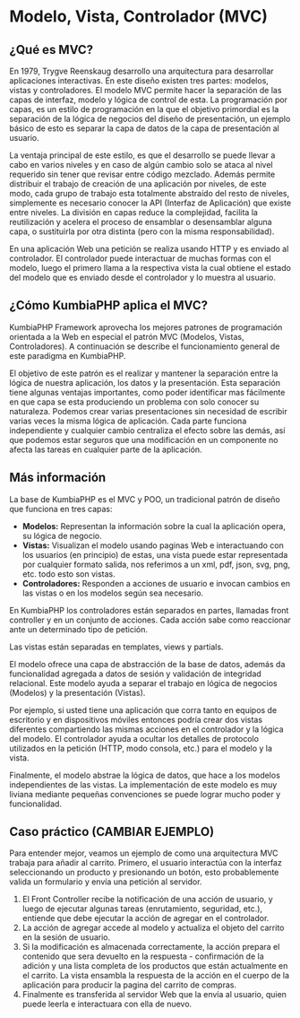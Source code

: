 # Modelo, Vista, Controlador (MVC)

## ¿Qué es MVC?

En 1979, Trygve Reenskaug desarrollo una arquitectura para desarrollar
aplicaciones interactivas. En este diseño existen tres partes: modelos,
vistas y controladores. El modelo MVC permite hacer la separación de las capas
de interfaz, modelo y lógica de control de esta. La programación por capas, es
un estilo de programación en la que el objetivo primordial es la separación de
la lógica de negocios del diseño de presentación, un ejemplo básico de esto es
separar la capa de datos de la capa de presentación al usuario.

La ventaja principal de este estilo, es que el desarrollo se puede llevar a
cabo en varios niveles y en caso de algún cambio solo se ataca al nivel
requerido sin tener que revisar entre código mezclado. Además permite
distribuir el trabajo de creación de una aplicación por niveles, de este modo,
cada grupo de trabajo esta totalmente abstraído del resto de niveles,
simplemente es necesario conocer la API (Interfaz de Aplicación) que existe
entre niveles. La división en capas reduce la complejidad, facilita la
reutilización y acelera el proceso de ensamblar o desensamblar alguna capa, o
sustituirla por otra distinta (pero con la misma responsabilidad).

En una aplicación Web una petición se realiza usando HTTP y es enviado al
controlador. El controlador puede interactuar de muchas formas con el modelo,
luego el primero llama a la respectiva vista la cual obtiene el estado del
modelo que es enviado desde el controlador y lo muestra al usuario.

## ¿Cómo KumbiaPHP aplica el MVC?

KumbiaPHP Framework aprovecha los mejores patrones de programación orientada a
la Web en especial el patrón MVC (Modelos, Vistas, Controladores). A
continuación se describe el funcionamiento general de este paradigma en
KumbiaPHP.

El objetivo de este patrón es el realizar y mantener la separación entre la
lógica de nuestra aplicación, los datos y la presentación. Esta separación
tiene algunas ventajas importantes, como poder identificar mas fácilmente en
que capa se esta produciendo un problema con solo conocer su naturaleza.
Podemos crear varias presentaciones sin necesidad de escribir varias veces la
misma lógica de aplicación. Cada parte funciona independiente y cualquier
cambio centraliza el efecto sobre las demás, así que podemos estar seguros que
una modificación en un componente no afecta las tareas en cualquier parte
de la aplicación.

## Más información

La base de KumbiaPHP es el MVC y POO, un tradicional patrón de diseño que
funciona en tres capas:

- **Modelos:**  Representan la información sobre la cual la aplicación opera, su lógica de negocio.
- **Vistas:**  Visualizan el modelo usando paginas Web e interactuando con los usuarios (en principio) de estas, una vista puede estar representada por cualquier formato salida, nos referimos a un xml, pdf, json, svg, png, etc. todo esto son vistas.
- **Controladores:**  Responden a acciones de usuario e invocan cambios en las vistas o en los modelos según sea necesario.

En KumbiaPHP los controladores están separados en partes, llamadas front
controller y en un conjunto de acciones. Cada acción sabe como reaccionar ante
un determinado tipo de petición.

Las vistas están separadas en templates, views y partials.

El modelo ofrece una capa de abstracción de la base de datos, además da
funcionalidad agregada a datos de sesión y validación de integridad
relacional. Este modelo ayuda a separar el trabajo en lógica de negocios
(Modelos) y la presentación (Vistas).

Por ejemplo, si usted tiene una aplicación que corra tanto en equipos de
escritorio y en dispositivos móviles entonces podría crear dos vistas
diferentes compartiendo las mismas acciones en el controlador y la lógica del
modelo. El controlador ayuda a ocultar los detalles de protocolo utilizados en
la petición (HTTP, modo consola, etc.) para el modelo y la vista.

Finalmente, el modelo abstrae la lógica de datos, que hace a los modelos
independientes de las vistas. La implementación de este modelo es muy liviana
mediante pequeñas convenciones se puede lograr mucho poder y funcionalidad.

## Caso práctico (CAMBIAR EJEMPLO)

Para entender mejor, veamos un ejemplo de como una arquitectura MVC trabaja
para añadir al carrito. Primero, el usuario interactúa con la interfaz
seleccionando un producto y presionando un botón, esto probablemente valida un
formulario y envía una petición al servidor.

  1. El Front Controller recibe la notificación de una acción de usuario, y luego de ejecutar algunas tareas (enrutamiento, seguridad, etc.), entiende que debe ejecutar la acción de agregar en el controlador.
  2. La acción de agregar accede al modelo y actualiza el objeto del carrito en la sesión de usuario.
  3. Si la modificación es almacenada correctamente, la acción prepara el contenido que sera devuelto en la respuesta - confirmación de la adición y una lista completa de los productos que están actualmente en el carrito. La vista ensambla la respuesta de la acción en el cuerpo de la aplicación para producir la pagina del carrito de compras.
  4. Finalmente es transferida al servidor Web que la envía al usuario, quien puede leerla e interactuara con ella de nuevo.
